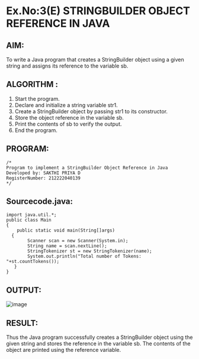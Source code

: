 # Ex.No:3(E)  STRINGBUILDER OBJECT REFERENCE IN JAVA

## AIM:
To write a Java program that creates a StringBuilder object using a given string and assigns its reference to the variable sb.

## ALGORITHM :
1.	Start the program.
2.	Declare and initialize a string variable str1.
3.	Create a StringBuilder object by passing str1 to its constructor.
4.	Store the object reference in the variable sb.
5.	Print the contents of sb to verify the output.
6.	End the program.


## PROGRAM:
 ```
/*
Program to implement a StringBuilder Object Reference in Java
Developed by: SAKTHI PRIYA D
RegisterNumber: 212222040139 
*/
```

## Sourcecode.java:
```
import java.util.*;
public class Main
{
    public static void main(String[]args)
  {
        Scanner scan = new Scanner(System.in);
        String name = scan.nextLine();
        StringTokenizer st = new StringTokenizer(name);
        System.out.println("Total number of Tokens: "+st.countTokens());
   }
}
```

## OUTPUT:

![image](https://github.com/user-attachments/assets/a79be09b-317d-4496-9b4c-34c3312ab014)


## RESULT:
Thus the  Java program successfully creates a StringBuilder object using the given string and stores the reference in the variable sb. The contents of the object are printed using the reference variable.

